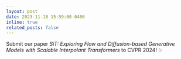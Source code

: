 ```yaml
---
layout: post
date: 2023-11-18 15:59:00-0400
inline: true
related_posts: false
---
```


Submit our paper *SiT: Exploring Flow and Diffusion-based Generative Models with Scalable Interpolant Transformers* to CVPR 2024! :sparkles:
